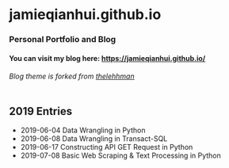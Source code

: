 # jamieqianhui.github.io
### Personal Portfolio and Blog


#### You can visit my blog here: https://jamieqianhui.github.io/
###### Blog theme is forked from [thelehhman][thelehhman]<br><br>


## 2019 Entries
+ 2019-06-04 Data Wrangling in Python
+ 2019-06-08 Data Wrangling in Transact-SQL
+ 2019-06-17 Constructing API GET Request in Python
+ 2019-07-08 Basic Web Scraping & Text Processing in Python


[thelehhman]: https://github.com/thelehhman/plainwhite-jekyll 
